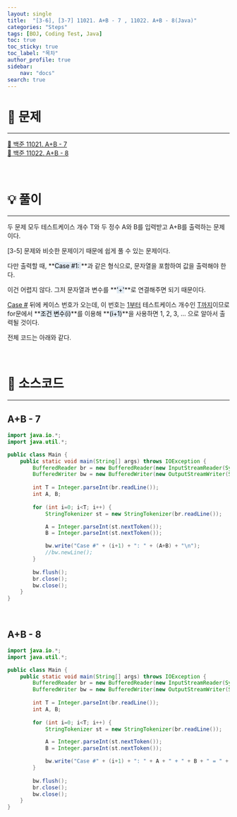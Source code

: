 ```yaml
---
layout: single
title:  "[3-6], [3-7] 11021. A+B - 7 , 11022. A+B - 8(Java)"
categories: "Steps" 
tags: [BOJ, Coding Test, Java]
toc: true
toc_sticky: true
toc_label: "목차"
author_profile: true
sidebar:
    nav: "docs"
search: true
---
```


# 🔎 문제
<hr/>

[🔗 백준 11021. A+B - 7](https://www.acmicpc.net/problem/11021)<br>
[🔗 백준 11022. A+B - 8](https://www.acmicpc.net/problem/11022)
<br/><br/><br/>

# 💡 풀이
<hr/>

두 문제 모두 테스트케이스 개수 T와 두 정수 A와 B를 입력받고 A+B를 출력하는 문제이다.

[3-5] 문제와 비슷한 문제이기 때문에 쉽게 풀 수 있는 문제이다.

다만 출력할 때, **<mark style='background-color: #E1EAF3'>Case #1: </mark>**과 같은 형식으로, 문자열을 포함하여 값을 출력해야 한다.

이건 어렵지 않다. 그저 문자열과 변수를 **<mark style='background-color: #E1EAF3'>'+'</mark>**로 연결해주면 되기 때문이다.

<u>Case #</u> 뒤에 케이스 번호가 오는데, 이 번호는 <u>1부터</u> 테스트케이스 개수인 <u>T까지</u>이므로 for문에서 **<mark style='background-color: #E1EAF3'>조건 변수(i)</mark>**를 이용해 **<mark style='background-color: #E1EAF3'>(i+1)</mark>**을 사용하면 1, 2, 3, ... 으로 알아서 출력될 것이다.

전체 코드는 아래와 같다.
<br/><br/><br/>

# 📃 소스코드
<hr/>

## A+B - 7

```java
import java.io.*;
import java.util.*;

public class Main {
    public static void main(String[] args) throws IOException {
    	BufferedReader br = new BufferedReader(new InputStreamReader(System.in));    	
    	BufferedWriter bw = new BufferedWriter(new OutputStreamWriter(System.out));
    	
    	int T = Integer.parseInt(br.readLine());    	
    	int A, B;
    	
    	for (int i=0; i<T; i++) {
            StringTokenizer st = new StringTokenizer(br.readLine());

            A = Integer.parseInt(st.nextToken());
            B = Integer.parseInt(st.nextToken());

            bw.write("Case #" + (i+1) + ": " + (A+B) + "\n");
            //bw.newLine();
    	}
    	
    	bw.flush();
    	br.close();
    	bw.close();
    }    	
}
```

<br>

## A+B - 8

```java
import java.io.*;
import java.util.*;

public class Main {
    public static void main(String[] args) throws IOException {
    	BufferedReader br = new BufferedReader(new InputStreamReader(System.in));    	
    	BufferedWriter bw = new BufferedWriter(new OutputStreamWriter(System.out));
    	
    	int T = Integer.parseInt(br.readLine());    	
    	int A, B;
    	
    	for (int i=0; i<T; i++) {
            StringTokenizer st = new StringTokenizer(br.readLine());

            A = Integer.parseInt(st.nextToken());
            B = Integer.parseInt(st.nextToken());

            bw.write("Case #" + (i+1) + ": " + A + " + " + B + " = " + (A+B) + "\n");
    	}
    	
    	bw.flush();
    	br.close();
    	bw.close();
    }    	
}
```